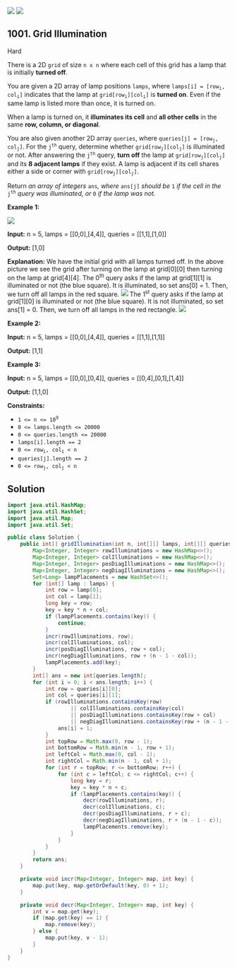 [![](https://img.shields.io/github/stars/javadev/LeetCode-in-Java?label=Stars&style=flat-square)](https://github.com/javadev/LeetCode-in-Java)
[![](https://img.shields.io/github/forks/javadev/LeetCode-in-Java?label=Fork%20me%20on%20GitHub%20&style=flat-square)](https://github.com/javadev/LeetCode-in-Java/fork)

## 1001\. Grid Illumination

Hard

There is a 2D `grid` of size `n x n` where each cell of this grid has a lamp that is initially **turned off**.

You are given a 2D array of lamp positions `lamps`, where <code>lamps[i] = [row<sub>i</sub>, col<sub>i</sub>]</code> indicates that the lamp at <code>grid[row<sub>i</sub>][col<sub>i</sub>]</code> is **turned on**. Even if the same lamp is listed more than once, it is turned on.

When a lamp is turned on, it **illuminates its cell** and **all other cells** in the same **row, column, or diagonal**.

You are also given another 2D array `queries`, where <code>queries[j] = [row<sub>j</sub>, col<sub>j</sub>]</code>. For the <code>j<sup>th</sup></code> query, determine whether <code>grid[row<sub>j</sub>][col<sub>j</sub>]</code> is illuminated or not. After answering the <code>j<sup>th</sup></code> query, **turn off** the lamp at <code>grid[row<sub>j</sub>][col<sub>j</sub>]</code> and its **8 adjacent lamps** if they exist. A lamp is adjacent if its cell shares either a side or corner with <code>grid[row<sub>j</sub>][col<sub>j</sub>]</code>.

Return _an array of integers_ `ans`_,_ _where_ `ans[j]` _should be_ `1` _if the cell in the_ <code>j<sup>th</sup></code> _query was illuminated, or_ `0` _if the lamp was not._

**Example 1:**

![](https://assets.leetcode.com/uploads/2020/08/19/illu_1.jpg)

**Input:** n = 5, lamps = \[\[0,0],[4,4]], queries = \[\[1,1],[1,0]]

**Output:** [1,0]

**Explanation:** We have the initial grid with all lamps turned off. In the above picture we see the grid after turning on the lamp at grid[0][0] then turning on the lamp at grid[4][4]. The 0<sup>th</sup> query asks if the lamp at grid[1][1] is illuminated or not (the blue square). It is illuminated, so set ans[0] = 1. Then, we turn off all lamps in the red square. ![](https://assets.leetcode.com/uploads/2020/08/19/illu_step1.jpg) The 1<sup>st</sup> query asks if the lamp at grid[1][0] is illuminated or not (the blue square). It is not illuminated, so set ans[1] = 0. Then, we turn off all lamps in the red rectangle. ![](https://assets.leetcode.com/uploads/2020/08/19/illu_step2.jpg)

**Example 2:**

**Input:** n = 5, lamps = \[\[0,0],[4,4]], queries = \[\[1,1],[1,1]]

**Output:** [1,1]

**Example 3:**

**Input:** n = 5, lamps = \[\[0,0],[0,4]], queries = \[\[0,4],[0,1],[1,4]]

**Output:** [1,1,0]

**Constraints:**

*   <code>1 <= n <= 10<sup>9</sup></code>
*   `0 <= lamps.length <= 20000`
*   `0 <= queries.length <= 20000`
*   `lamps[i].length == 2`
*   <code>0 <= row<sub>i</sub>, col<sub>i</sub> < n</code>
*   `queries[j].length == 2`
*   <code>0 <= row<sub>j</sub>, col<sub>j</sub> < n</code>

## Solution

```java
import java.util.HashMap;
import java.util.HashSet;
import java.util.Map;
import java.util.Set;

public class Solution {
    public int[] gridIllumination(int n, int[][] lamps, int[][] queries) {
        Map<Integer, Integer> rowIlluminations = new HashMap<>();
        Map<Integer, Integer> colIlluminations = new HashMap<>();
        Map<Integer, Integer> posDiagIlluminations = new HashMap<>();
        Map<Integer, Integer> negDiagIlluminations = new HashMap<>();
        Set<Long> lampPlacements = new HashSet<>();
        for (int[] lamp : lamps) {
            int row = lamp[0];
            int col = lamp[1];
            long key = row;
            key = key * n + col;
            if (lampPlacements.contains(key)) {
                continue;
            }
            incr(rowIlluminations, row);
            incr(colIlluminations, col);
            incr(posDiagIlluminations, row + col);
            incr(negDiagIlluminations, row + (n - 1 - col));
            lampPlacements.add(key);
        }
        int[] ans = new int[queries.length];
        for (int i = 0; i < ans.length; i++) {
            int row = queries[i][0];
            int col = queries[i][1];
            if (rowIlluminations.containsKey(row)
                    || colIlluminations.containsKey(col)
                    || posDiagIlluminations.containsKey(row + col)
                    || negDiagIlluminations.containsKey(row + (n - 1 - col))) {
                ans[i] = 1;
            }
            int topRow = Math.max(0, row - 1);
            int bottomRow = Math.min(n - 1, row + 1);
            int leftCol = Math.max(0, col - 1);
            int rightCol = Math.min(n - 1, col + 1);
            for (int r = topRow; r <= bottomRow; r++) {
                for (int c = leftCol; c <= rightCol; c++) {
                    long key = r;
                    key = key * n + c;
                    if (lampPlacements.contains(key)) {
                        decr(rowIlluminations, r);
                        decr(colIlluminations, c);
                        decr(posDiagIlluminations, r + c);
                        decr(negDiagIlluminations, r + (n - 1 - c));
                        lampPlacements.remove(key);
                    }
                }
            }
        }
        return ans;
    }

    private void incr(Map<Integer, Integer> map, int key) {
        map.put(key, map.getOrDefault(key, 0) + 1);
    }

    private void decr(Map<Integer, Integer> map, int key) {
        int v = map.get(key);
        if (map.get(key) == 1) {
            map.remove(key);
        } else {
            map.put(key, v - 1);
        }
    }
}
```